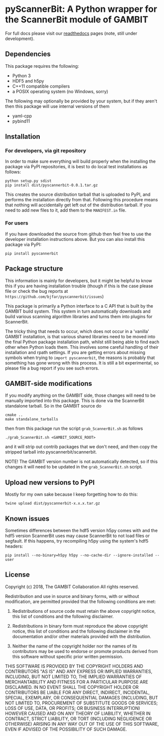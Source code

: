 pyScannerBit: A Python wrapper for the ScannerBit module of GAMBIT
===

For full docs please visit our [readthedocs](https://pyscannerbit.readthedocs.io) pages (note, still under development).

Dependencies
---

This package requires the following:
- Python 3
- HDF5 and h5py
- C++11 compatible compilers
- a POSIX operating system (no Windows, sorry)

The following may optionally be provided by your system, but if they aren't
then this package will use internal versions of them
- yaml-cpp
- pybind11


Installation
---

### For developers, via git repository

In order to make sure everything will build properly when the installing
the package via PyPI repositories, it is best to do local test installations as
follows:
 
    python setup.py sdist
    pip install dist/pyscannerbit-0.0.1.tar.gz  

This creates the source distribution tarball that is uploaded to PyPI, and
performs the installation directly from that. Following this procedure means
that nothing will accidentally get left out of the distribution tarball. If
you need to add new files to it, add them to the `MANIFEST.in` file.

### For users

If you have downloaded the source from github then feel free to use
the developer installation instructions above. But you can also install this
package via PyPI:

    pip install pyscannerbit


Package structure
---

This information is mainly for developers, but it might be helpful to know this
if you are having installation trouble (though if this is the case please file
or check the bug reports at `https://github.com/bjfar/pyscannerbit/issues`)

This package is primarily a Python interface to a C API that is built by the
GAMBIT build system. This system in turn automatically downloads and build
various scanning algorithm libraries and turns them into plugins for ScannerBit.

The tricky thing that needs to occur, which does not occur in a 'vanilla'
GAMBIT installation, is that various shared libraries need to be moved into
the final Python package installation path, whilst still being able to
find each other when Python loads them. This involves some careful handling
of their installation and rpath settings. If you are getting errors about
missing symbols when trying to `import pyscannerbit`, the reasons is probably
that something has gone wrong with this process. It is still a bit experimental,
so please file a bug report if you see such errors.

GAMBIT-side modifications
---

If you modify anything on the GAMBIT side, those changes will need to be
manually imported into this package. This is done via the ScannerBit
standalone tarball. So in the GAMBIT source do

    cmake ..
    make standalone_tarballs

then from this package run the script `grab_ScannerBit.sh` as follows

    ./grab_ScannerBit.sh <GAMBIT_SOURCE_ROOT>

and it will strip out contrib packages that we don't need, and then copy
the stripped tarball into pyscannerbit/scannerbit.

NOTE! The GAMBIT version number is not automatically detected, so if
this changes it will need to be updated in the `grab_ScannerBit.sh` script.  

Upload new versions to PyPI
---

Mostly for my own sake because I keep forgetting how to do this:

    twine upload dist/pyscannerbit-x.x.x.tar.gz 

Known issues
---
Sometimes differences between the hdf5 version h5py comes with and the hdf5 version ScannerBit uses may cause ScannerBit to not load files or segfault.  If this happens, try recompiling h5py using the system's hdf5 headers:
```
pip install --no-binary=h5py h5py --no-cache-dir --ignore-installed --user
```

License
---
Copyright (c) 2018, The GAMBIT Collaboration
All rights reserved.

Redistribution and use in source and binary forms, with or without modification, are permitted provided that the following conditions are met:

1. Redistributions of source code must retain the above copyright notice, this list of conditions and the following disclaimer.

2. Redistributions in binary form must reproduce the above copyright notice, this list of conditions and the following disclaimer in the documentation and/or other materials provided with the distribution.

3. Neither the name of the copyright holder nor the names of its contributors may be used to endorse or promote products derived from this software without specific prior written permission.

THIS SOFTWARE IS PROVIDED BY THE COPYRIGHT HOLDERS AND CONTRIBUTORS "AS IS" AND ANY EXPRESS OR IMPLIED WARRANTIES, INCLUDING, BUT NOT LIMITED TO, THE IMPLIED WARRANTIES OF MERCHANTABILITY AND FITNESS FOR A PARTICULAR PURPOSE ARE DISCLAIMED. IN NO EVENT SHALL THE COPYRIGHT HOLDER OR CONTRIBUTORS BE LIABLE FOR ANY DIRECT, INDIRECT, INCIDENTAL, SPECIAL, EXEMPLARY, OR CONSEQUENTIAL DAMAGES (INCLUDING, BUT NOT LIMITED TO, PROCUREMENT OF SUBSTITUTE GOODS OR SERVICES; LOSS OF USE, DATA, OR PROFITS; OR BUSINESS INTERRUPTION) HOWEVER CAUSED AND ON ANY THEORY OF LIABILITY, WHETHER IN CONTRACT, STRICT LIABILITY, OR TORT (INCLUDING NEGLIGENCE OR OTHERWISE) ARISING IN ANY WAY OUT OF THE USE OF THIS SOFTWARE, EVEN IF ADVISED OF THE POSSIBILITY OF SUCH DAMAGE.

